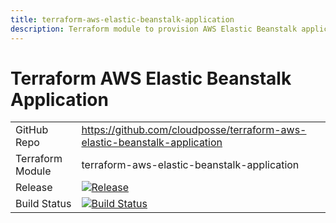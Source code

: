 ```yaml
---
title: terraform-aws-elastic-beanstalk-application
description: Terraform module to provision AWS Elastic Beanstalk application
---
```


# Terraform AWS Elastic Beanstalk Application

|                  |                                                                                                                                                                                                    |
|:-----------------|:---------------------------------------------------------------------------------------------------------------------------------------------------------------------------------------------------|
| GitHub Repo      | <https://github.com/cloudposse/terraform-aws-elastic-beanstalk-application>                                                                                                                        |
| Terraform Module | terraform-aws-elastic-beanstalk-application                                                                                                                                                        |
| Release          | [![Release](https://img.shields.io/github/release/cloudposse/terraform-aws-elastic-beanstalk-application.svg)](https://github.com/cloudposse/terraform-aws-elastic-beanstalk-application/releases) |
| Build Status     | [![Build Status](https://travis-ci.org/cloudposse/terraform-aws-elastic-beanstalk-application.svg)](https://travis-ci.org/cloudposse/terraform-aws-elastic-beanstalk-application)                  |
